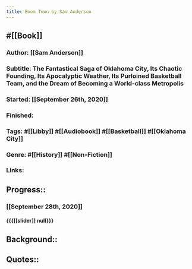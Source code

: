 ```yaml
---
title: Boom Town by Sam Anderson
---
```


## #[[Book]]
### Author: [[Sam Anderson]]

### Subtitle: The Fantastical Saga of Oklahoma City, Its Chaotic Founding, Its Apocalyptic Weather, Its Purloined Basketball Team, and the Dream of Becoming a World-class Metropolis

### Started: [[September 26th, 2020]]

### Finished:

### Tags: #[[Libby]] #[[Audiobook]] #[[Basketball]] #[[Oklahoma City]]

### Genre: #[[History]] #[[Non-Fiction]]

### Links:

## Progress::
### [[September 28th, 2020]]
#### {{{[[slider]] null}}}

## Background::

## Quotes::

